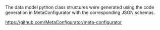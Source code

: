The data model python class structures were generated using the code generation in MetaConfigurator with the corresponding JSON schemas.

https://github.com/MetaConfigurator/meta-configurator